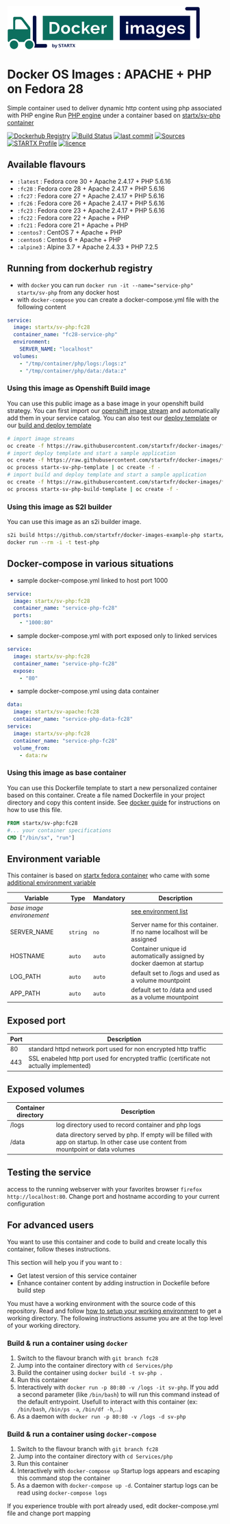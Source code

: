 [![startxfr/docker-images](https://raw.githubusercontent.com/startxfr/docker-images/master/travis/logo-small.svg?sanitize=true)](https://github.com/startxfr/docker-images)

# Docker OS Images : APACHE + PHP on Fedora 28

Simple container used to deliver dynamic http content using php associated with PHP engine
Run [PHP engine](https://www.php.net) under a container 
based on [startx/sv-php container](https://hub.docker.com/r/startx/sv-php)

[![Dockerhub Registry](https://img.shields.io/docker/build/startx/sv-php.svg)](https://hub.docker.com/r/startx/sv-php) [![Build Status](https://travis-ci.org/startxfr/docker-images.svg?branch=fc28)](https://travis-ci.org/startxfr/docker-images) [![last commit](https://img.shields.io/github/last-commit/startxfr/docker-images.svg)](https://github.com/startxfr/docker-images) [![Sources](https://img.shields.io/badge/startxfr-docker--images-blue.svg)](https://github.com/startxfr/docker-images/tree/fc28/Services/php/) [![STARTX Profile](https://img.shields.io/badge/provider-startx-green.svg)](https://github.com/startxfr) [![licence](https://img.shields.io/github/license/startxfr/docker-images.svg)](https://github.com/startxfr/docker-images) 

## Available flavours

* `:latest` : Fedora core 30 + Apache 2.4.17 + PHP 5.6.16
* `:fc28` : Fedora core 28 + Apache 2.4.17 + PHP 5.6.16
* `:fc27` : Fedora core 27 + Apache 2.4.17 + PHP 5.6.16
* `:fc26` : Fedora core 26 + Apache 2.4.17 + PHP 5.6.16
* `:fc23` : Fedora core 23 + Apache 2.4.17 + PHP 5.6.16
* `:fc22` : Fedora core 22 + Apache + PHP 
* `:fc21` : Fedora core 21 + Apache + PHP 
* `:centos7` : CentOS 7 + Apache + PHP 
* `:centos6` : Centos 6 + Apache + PHP 
* `:alpine3` : Alpine 3.7 + Apache 2.4.33 + PHP 7.2.5

## Running from dockerhub registry

* with `docker` you can run `docker run -it --name="service-php" startx/sv-php` from any docker host
* with `docker-compose` you can create a docker-compose.yml file with the following content
```YAML
service:
  image: startx/sv-php:fc28
  container_name: "fc28-service-php"
  environment:
    SERVER_NAME: "localhost"
  volumes:
    - "/tmp/container/php/logs:/logs:z"
    - "/tmp/container/php/data:/data:z"
```

### Using this image as Openshift Build image

You can use this public image as a base image in your openshift build strategy. You can first import
our [openshift image stream](https://raw.githubusercontent.com/startxfr/docker-images/fc28/Services/php/openshift-imageStreams.json)
and automatically add them in your service catalog. You can also test our [deploy template](https://raw.githubusercontent.com/startxfr/docker-images/fc28/Services/php/openshift-template.json)
or our [build and deploy template](https://raw.githubusercontent.com/startxfr/docker-images/fc28/Services/php/openshift-template-build.json)

```bash
# import image streams
oc create -f https://raw.githubusercontent.com/startxfr/docker-images/fc28/Services/php/openshift-imageStreams.json
# import deploy template and start a sample application
oc create -f https://raw.githubusercontent.com/startxfr/docker-images/fc28/Services/php/openshift-template.json
oc process startx-sv-php-template | oc create -f -
# import build and deploy template and start a sample application
oc create -f https://raw.githubusercontent.com/startxfr/docker-images/fc28/Services/php/openshift-template-build.json
oc process startx-sv-php-build-template | oc create -f -
```

### Using this image as S2I builder

You can use this image as an s2i builder image. 
```bash
s2i build https://github.com/startxfr/docker-images-example-php startx/sv-php test-php
docker run --rm -i -t test-php
```

## Docker-compose in various situations

* sample docker-compose.yml linked to host port 1000
```YAML
service:
  image: startx/sv-php:fc28
  container_name: "service-php-fc28"
  ports:
    - "1000:80"
```
* sample docker-compose.yml with port exposed only to linked services
```YAML
service:
  image: startx/sv-php:fc28
  container_name: "service-php-fc28"
  expose:
    - "80"
```
* sample docker-compose.yml using data container
```YAML
data:
  image: startx/sv-apache:fc28
  container_name: "service-php-data-fc28"
service:
  image: startx/sv-php:fc28
  container_name: "service-php-fc28"
  volume_from:
    - data:rw
```

### Using this image as base container

You can use this Dockerfile template to start a new personalized container based on this container. Create a file named Dockerfile in your project directory and copy this content inside. See [docker guide](http://docs.docker.com/engine/reference/builder/) for instructions on how to use this file.
```Dockerfile
FROM startx/sv-php:fc28
#... your container specifications
CMD ["/bin/sx", "run"]
```

## Environment variable

This container is based on [startx fedora container](https://hub.docker.com/r/startx/fedora) who came with 
some [additional environment variable](https://github.com/startxfr/docker-images/tree/fc28/OS#environment-variable)

| Variable                  | Type     | Mandatory | Description                                                              |
|---------------------------|----------|-----------|--------------------------------------------------------------------------|
| <i>base image environement</i> |          |           | [see environment list](https://github.com/startxfr/docker-images/tree/fc28/OS#environment-variable)
| SERVER_NAME               | `string` | `no`      | Server name for this container. If no name localhost will be assigned
| HOSTNAME                  | `auto`   | `auto`    | Container unique id automatically assigned by docker daemon at startup
| LOG_PATH                  | `auto`   | `auto`    | default set to /logs and used as a volume mountpoint
| APP_PATH                  | `auto`   | `auto`    | default set to /data and used as a volume mountpoint

## Exposed port

| Port  | Description                                                              |
|-------|--------------------------------------------------------------------------|
| 80    | standard httpd network port used for non encrypted http traffic
| 443   | SSL enabeled http port used for encrypted traffic (certificate not actually implemented)

## Exposed volumes

| Container directory  | Description                                                              |
|----------------------|--------------------------------------------------------------------------|
| /logs                | log directory used to record container and php logs
| /data                | data directory served by php. If empty will be filled with app on startup. In other case use content from mountpoint or data volumes

## Testing the service

access to the running webserver with your favorites browser `firefox http://localhost:80`. Change port and hostname according to your current configuration

## For advanced users

You want to use this container and code to build and create locally this container, follow theses instructions.

This section will help you if you want to :
* Get latest version of this service container
* Enhance container content by adding instruction in Dockefile before build step

You must have a working environment with the source code of this repository. Read and follow [how to setup your working environment](https://github.com/startxfr/docker-images#setup-your-working-environment-mandatory) to get a working directory. The following instructions assume you are at the top level of your working directory.

### Build & run a container using `docker`

1. Switch to the flavour branch with `git branch fc28`
2. Jump into the container directory with `cd Services/php`
3. Build the container using `docker build -t sv-php .`
4. Run this container 
  1. Interactively with `docker run -p 80:80 -v /logs -it sv-php`. If you add a second parameter (like `/bin/bash`) to will run this command instead of the default entrypoint. Usefull to interact with this container (ex: `/bin/bash`, `/bin/ps -a`, `/bin/df -h`,...) 
  2. As a daemon with `docker run -p 80:80 -v /logs -d sv-php`


### Build & run a container using `docker-compose`

1. Switch to the flavour branch with `git branch fc28`
2. Jump into the container directory with `cd Services/php`
3. Run this container 
  1. Interactively with `docker-compose up` Startup logs appears and escaping this command stop the container
  2. As a daemon with `docker-compose up -d`. Container startup logs can be read using `docker-compose logs`

If you experience trouble with port already used, edit docker-compose.yml file and change port mapping
